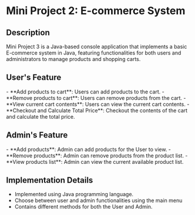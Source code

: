 # Mini Project 2: E-commerce System

<h2>Description</h2> 

Mini Project 3 is a Java-based console application that implements a basic E-commerce system in Java, featuring functionalities for both users and administrators to manage products and shopping carts.

<h2>User's Feature</h2>
- **Add products to cart**: Users can add products to the cart.
- **Remove products to cart**: Users can remove products from the cart.
- **View current cart contents**: Users can view the current cart contents.
- **Checkout and Calculate Total Price**: Checkout the contents of the cart and calculate the total price.

<h2>Admin's Feature</h2>
- **Add products**: Admin can add products for the User to view.
- **Remove products**: Admin can remove products from the product list.
- **View products list**: Admin can view the current available product list.

<h2>Implementation Details</h2>

- Implemented using Java programming language.
- Choose between user and admin functionalities using the main menu
- Contains different methods for both the User and Admin.

